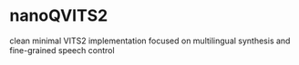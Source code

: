 # nanoQVITS2
clean minimal VITS2 implementation focused on multilingual synthesis and fine-grained speech control
